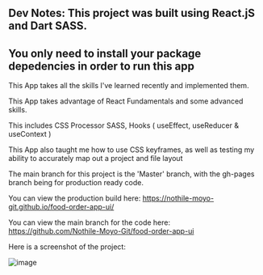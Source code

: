 ## Dev Notes: This project was built using React.jS and Dart SASS.
## You only need to install your package depedencies in order to run this app

This App takes all the skills I've learned recently and implemented them.

This App takes advantage of React Fundamentals and some advanced skills.

This includes CSS Processor SASS, Hooks ( useEffect, useReducer & useContext )

This App also taught me how to use CSS keyframes, as well as testing my ability to accurately map out a project and file layout

The main branch for this project is the 'Master' branch, with the gh-pages branch being for production ready code.

You can view the production build here: https://nothile-moyo-git.github.io/food-order-app-ui/

You can view the main branch for the code here: https://github.com/Nothile-Moyo-Git/food-order-app-ui 

Here is a screenshot of the project: 

![image](https://user-images.githubusercontent.com/15236959/165844349-5cd6e66e-f305-4eef-9c86-4181cc489cfc.png)
